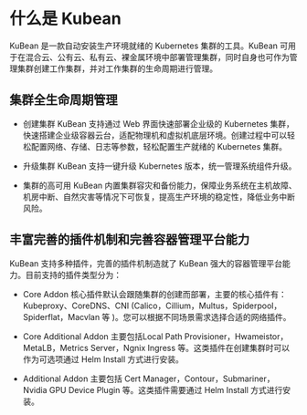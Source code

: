 # 什么是 Kubean

KuBean 是一款自动安装生产环境就绪的 Kubernetes 集群的工具。KuBean 可用于在混合云、公有云、私有云、裸金属环境中部署管理集群，同时自身也可作为管理集群创建工作集群，并对工作集群的生命周期进行管理。

## 集群全生命周期管理

- 创建集群
KuBean 支持通过 Web 界面快速部署企业级的 Kubernetes 集群，快速搭建企业级容器云台，适配物理机和虚拟机底层环境。创建过程中可以轻松配置网络、存储、日志等参数，轻松配置生产就绪的 Kubernetes 集群。

- 升级集群
KuBean 支持一键升级 Kubernetes 版本，统一管理系统组件升级。

- 集群的高可用
KuBean 内置集群容灾和备份能力，保障业务系统在主机故障、机房中断、自然灾害等情况下可恢复，提高生产环境的稳定性，降低业务中断风险。

## 丰富完善的插件机制和完善容器管理平台能力

KuBean 支持多种插件，完善的插件机制造就了 KuBean 强大的容器管理平台能力。目前支持的插件类型分为：

- Core Addon
核心插件默认会跟随集群的创建而部署，主要的核心插件有： Kubeproxy、CoreDNS、CNI (Calico，Cillium，Multus，Spiderpool，Spiderflat，Macvlan 等 )。您可以根据不同场景需求选择合适的网络插件。

- Core Additional Addon
主要包括Local Path Provisioner，Hwameistor，MetaLB，Metrics Server，Ngnix Ingress 等。这类插件在创建集群时可以作为可选项通过 Helm Install 方式进行安装。

- Additional Addon
主要包括 Cert Manager，Contour，Submariner， Nvidia GPU Device Plugin 等。这类插件需要通过 Helm Install 方式进行安装。
